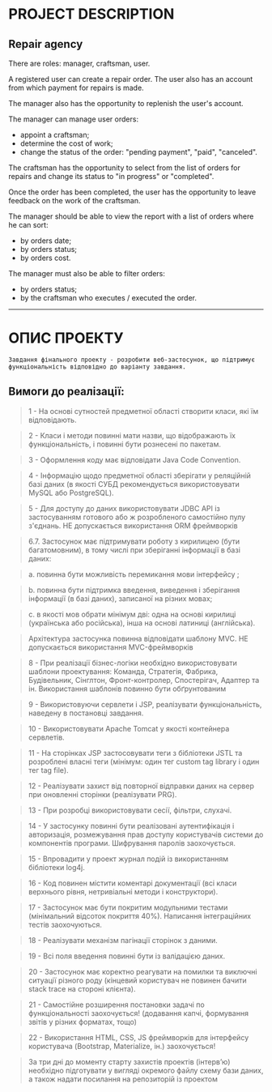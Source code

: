 # PROJECT DESCRIPTION

## Repair agency

There are roles: manager, craftsman, user.

A registered user can create a repair order. The user also has an account from which payment for repairs is made.

The manager also has the opportunity to replenish the user's account.

The manager can manage user orders:

- appoint a craftsman;
- determine the cost of work;
- change the status of the order: "pending payment", "paid", "canceled".

The craftsman has the opportunity to select from the list of orders for repairs and change its status to "in progress"
or "completed".

Once the order has been completed, the user has the opportunity to leave feedback on the work of the craftsman.

The manager should be able to view the report with a list of orders where he can sort:

- by orders date;
- by orders status;
- by orders cost.

The manager must also be able to filter orders:

- by orders status;
- by the craftsman who executes / executed the order.

****

# ОПИС ПРОЕКТУ

    Завдання фінального проекту - розробити веб-застосунок, що підтримує функціональність відповідно до варіанту завдання.

## Вимоги до реалізації:

> 1 - На основі сутностей предметної області створити класи, які їм відповідають.

> 2 - Класи і методи повинні мати назви, що відображають їх функціональність, і повинні бути
> рознесені по пакетам.

> 3 - Оформлення коду має відповідати Java Code Convention.

> 4 - Інформацію щодо предметної області зберігати у реляційній базі даних (в якості СУБД
> рекомендується використовувати MySQL або PostgreSQL).

> 5 - Для доступу до даних використовувати JDBC API із застосуванням готового або ж
> розробленого самостійно пулу з'єднань.
> НЕ допускається використання ORM фреймворків

> 6.7. Застосунок має підтримувати роботу з кирилицею (бути багатомовним), в тому числі при
> зберіганні інформації в базі даних:

> a. повинна бути можливість перемикання мови інтерфейсу ;

> b. повинна бути підтримка введення, виведення і зберігання інформації (в базі даних),
> записаної на різних мовах;

> c. в якості мов обрати мінімум дві: одна на основі кирилиці (українська або російська),
> інша на основі латиниці (англійська).

> Архітектура застосунка повинна відповідати шаблону MVC.
> НЕ допускається використання MVC-фреймворків

> 8 - При реалізації бізнес-логіки необхідно використовувати шаблони проектування: Команда,
> Стратегія, Фабрика, Будівельник, Сінглтон, Фронт-контролер, Спостерігач, Адаптер та ін.
> Використання шаблонів повинно бути обґрунтованим

> 9 - Використовуючи сервлети і JSP, реалізувати функціональність, наведену в постановці
> завдання.

> 10 - Використовувати Apache Tomcat у якості контейнера сервлетів.

> 11 - На сторінках JSP застосовувати теги з бібліотеки JSTL та розроблені власні теги (мінімум: один
> тег custom tag library і один тег tag file).

> 12 - Реалізувати захист від повторної відправки даних на сервер при оновленні сторінки
(реалізувати PRG).

> 13 - При розробці використовувати сесії, фільтри, слухачі.

> 14 - У застосунку повинні бути реалізовані аутентифікація і авторизація, розмежування прав
> доступу користувачів системи до компонентів програми. Шифрування паролів заохочується.

> 15 - Впровадити у проект журнал подій із використанням бібліотеки log4j.

> 16 - Код повинен містити коментарі документації (всі класи верхнього рівня, нетривіальні методи
> і конструктори).

> 17 - Застосунок має бути покритим модульними тестами (мінімальний відсоток покриття 40%).
> Написання інтеграційних тестів заохочуються.

> 18 - Реалізувати механізм пагінації сторінок з даними.

> 19 - Всі поля введення повинні бути із валідацією даних.

> 20 - Застосунок має коректно реагувати на помилки та виключні ситуації різного роду (кінцевий
> користувач не повинен бачити stack trace на стороні клієнта).

> 21 - Самостійне розширення постановки задачі по функціональності заохочується! (додавання
> капчі, формування звітів у різних форматах, тощо)

> 22 - Використання HTML, CSS, JS фреймворків для інтерфейсу користувача (Bootstrap, Materialize,
> ін.) заохочується!

> За три дні до моменту старту захистів проектів (інтерв’ю) необхідно підготувати у
> вигляді окремого файлу схему бази даних, а також надати посилання на репозиторій із
> проектом
